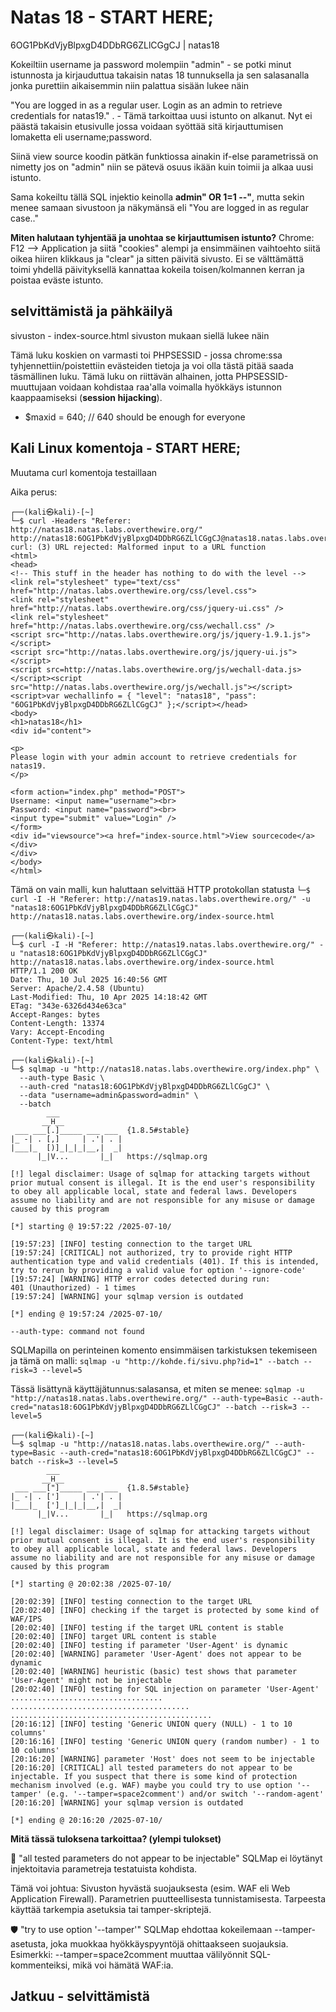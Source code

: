 # Natas 18 - START HERE;

6OG1PbKdVjyBlpxgD4DDbRG6ZLlCGgCJ | natas18

Kokeiltiin username ja password molempiin "admin" - se potki minut istunnosta ja kirjauduttua takaisin natas 18 tunnuksella ja sen salasanalla jonka purettiin aikaisemmin niin palattua sisään lukee näin 

"You are logged in as a regular user. Login as an admin to retrieve credentials for natas19." . - Tämä tarkoittaa uusi istunto on alkanut. Nyt ei päästä takaisin etusivulle jossa voidaan syöttää sitä kirjauttumisen lomaketta eli username;password.

Siinä view source koodin pätkän funktiossa ainakin if-else parametrissä on nimetty jos on "admin" niin se pätevä osuus ikään kuin toimii ja alkaa uusi istunto. 

Sama kokeiltu tällä SQL injektio keinolla **admin" OR 1=1 --"**, mutta sekin menee samaan sivustoon ja näkymänsä eli "You are logged in as regular case.."

**Miten halutaan tyhjentää ja unohtaa se kirjauttumisen istunto?** Chrome: F12 --> Application ja siitä "cookies" alempi ja ensimmäinen vaihtoehto siitä oikea hiiren klikkaus ja "clear" ja sitten päivitä sivusto. Ei se välttämättä toimi yhdellä päivityksellä kannattaa kokeila toisen/kolmannen kerran ja poistaa eväste istunto.


## selvittämistä ja pähkäilyä

sivuston - index-source.html sivuston mukaan siellä lukee näin

Tämä luku koskien on varmasti toi PHPSESSID - jossa chrome:ssa tyhjennettiin/poistettiin evästeiden tietoja ja voi olla tästä pitää saada täsmällinen luku. Tämä luku on riittävän alhainen, jotta PHPSESSID-muuttujaan voidaan kohdistaa raa'alla voimalla hyökkäys istunnon kaappaamiseksi (**session hijacking**). 
- $maxid = 640; // 640 should be enough for everyone



## Kali Linux komentoja - START HERE;

Muutama curl komentoja testaillaan

Aika perus:
```
┌──(kali㉿kali)-[~]
└─$ curl -Headers "Referer: http://natas18.natas.labs.overthewire.org/" http://natas18:6OG1PbKdVjyBlpxgD4DDbRG6ZLlCGgCJ@natas18.natas.labs.overthewire.org
curl: (3) URL rejected: Malformed input to a URL function
<html>
<head>
<!-- This stuff in the header has nothing to do with the level -->
<link rel="stylesheet" type="text/css" href="http://natas.labs.overthewire.org/css/level.css">
<link rel="stylesheet" href="http://natas.labs.overthewire.org/css/jquery-ui.css" />
<link rel="stylesheet" href="http://natas.labs.overthewire.org/css/wechall.css" />
<script src="http://natas.labs.overthewire.org/js/jquery-1.9.1.js"></script>
<script src="http://natas.labs.overthewire.org/js/jquery-ui.js"></script>
<script src=http://natas.labs.overthewire.org/js/wechall-data.js></script><script src="http://natas.labs.overthewire.org/js/wechall.js"></script>
<script>var wechallinfo = { "level": "natas18", "pass": "6OG1PbKdVjyBlpxgD4DDbRG6ZLlCGgCJ" };</script></head>
<body>
<h1>natas18</h1>
<div id="content">

<p>
Please login with your admin account to retrieve credentials for natas19.
</p>

<form action="index.php" method="POST">
Username: <input name="username"><br>
Password: <input name="password"><br>
<input type="submit" value="Login" />
</form>
<div id="viewsource"><a href="index-source.html">View sourcecode</a></div>
</div>
</body>
</html>
```

Tämä on vain malli, kun haluttaan selvittää HTTP protokollan statusta
`└─$ curl -I -H "Referer: http://natas19.natas.labs.overthewire.org/" -u "natas18:6OG1PbKdVjyBlpxgD4DDbRG6ZLlCGgCJ" http://natas18.natas.labs.overthewire.org/index-source.html`

```
┌──(kali㉿kali)-[~]
└─$ curl -I -H "Referer: http://natas19.natas.labs.overthewire.org/" -u "natas18:6OG1PbKdVjyBlpxgD4DDbRG6ZLlCGgCJ" http://natas18.natas.labs.overthewire.org/index-source.html
HTTP/1.1 200 OK
Date: Thu, 10 Jul 2025 16:40:56 GMT
Server: Apache/2.4.58 (Ubuntu)
Last-Modified: Thu, 10 Apr 2025 14:18:42 GMT
ETag: "343e-6326d434e63ca"
Accept-Ranges: bytes
Content-Length: 13374
Vary: Accept-Encoding
Content-Type: text/html
```


```
┌──(kali㉿kali)-[~]
└─$ sqlmap -u "http://natas18.natas.labs.overthewire.org/index.php" \                                    
  --auth-type Basic \
  --auth-cred "natas18:6OG1PbKdVjyBlpxgD4DDbRG6ZLlCGgCJ" \
  --data "username=admin&password=admin" \
  --batch
        ___
       __H__
 ___ ___[.]_____ ___ ___  {1.8.5#stable}
|_ -| . [,]     | .'| . |
|___|_  [)]_|_|_|__,|  _|
      |_|V...       |_|   https://sqlmap.org

[!] legal disclaimer: Usage of sqlmap for attacking targets without prior mutual consent is illegal. It is the end user's responsibility to obey all applicable local, state and federal laws. Developers assume no liability and are not responsible for any misuse or damage caused by this program

[*] starting @ 19:57:22 /2025-07-10/

[19:57:23] [INFO] testing connection to the target URL
[19:57:24] [CRITICAL] not authorized, try to provide right HTTP authentication type and valid credentials (401). If this is intended, try to rerun by providing a valid value for option '--ignore-code'
[19:57:24] [WARNING] HTTP error codes detected during run:
401 (Unauthorized) - 1 times
[19:57:24] [WARNING] your sqlmap version is outdated

[*] ending @ 19:57:24 /2025-07-10/

--auth-type: command not found
```

SQLMapilla on perinteinen komento ensimmäisen tarkistuksen tekemiseen ja tämä on malli: 
`sqlmap -u "http://kohde.fi/sivu.php?id=1" --batch --risk=3 --level=5`


Tässä lisättynä käyttäjätunnus:salasansa, et miten se menee:
`sqlmap -u "http://natas18.natas.labs.overthewire.org/" --auth-type=Basic --auth-cred="natas18:6OG1PbKdVjyBlpxgD4DDbRG6ZLlCGgCJ" --batch --risk=3 --level=5`


```
┌──(kali㉿kali)-[~]
└─$ sqlmap -u "http://natas18.natas.labs.overthewire.org/" --auth-type=Basic --auth-cred="natas18:6OG1PbKdVjyBlpxgD4DDbRG6ZLlCGgCJ" --batch --risk=3 --level=5
        ___
       __H__                                                                                                                                          
 ___ ___["]_____ ___ ___  {1.8.5#stable}                                                                                                              
|_ -| . [']     | .'| . |                                                                                                                             
|___|_  [']_|_|_|__,|  _|                                                                                                                             
      |_|V...       |_|   https://sqlmap.org                                                                                                          

[!] legal disclaimer: Usage of sqlmap for attacking targets without prior mutual consent is illegal. It is the end user's responsibility to obey all applicable local, state and federal laws. Developers assume no liability and are not responsible for any misuse or damage caused by this program

[*] starting @ 20:02:38 /2025-07-10/

[20:02:39] [INFO] testing connection to the target URL
[20:02:40] [INFO] checking if the target is protected by some kind of WAF/IPS
[20:02:40] [INFO] testing if the target URL content is stable
[20:02:40] [INFO] target URL content is stable
[20:02:40] [INFO] testing if parameter 'User-Agent' is dynamic
[20:02:40] [WARNING] parameter 'User-Agent' does not appear to be dynamic
[20:02:40] [WARNING] heuristic (basic) test shows that parameter 'User-Agent' might not be injectable
[20:02:40] [INFO] testing for SQL injection on parameter 'User-Agent'
..................................
........................................
.............................................
[20:16:12] [INFO] testing 'Generic UNION query (NULL) - 1 to 10 columns'
[20:16:16] [INFO] testing 'Generic UNION query (random number) - 1 to 10 columns'
[20:16:20] [WARNING] parameter 'Host' does not seem to be injectable
[20:16:20] [CRITICAL] all tested parameters do not appear to be injectable. If you suspect that there is some kind of protection mechanism involved (e.g. WAF) maybe you could try to use option '--tamper' (e.g. '--tamper=space2comment') and/or switch '--random-agent'
[20:16:20] [WARNING] your sqlmap version is outdated

[*] ending @ 20:16:20 /2025-07-10/
```

**Mitä tässä tuloksena tarkoittaa? (ylempi tulokset)**

🚫 "all tested parameters do not appear to be injectable"
SQLMap ei löytänyt injektoitavia parametreja testatuista kohdista.

Tämä voi johtua:
Sivuston hyvästä suojauksesta (esim. WAF eli Web Application Firewall).
Parametrien puutteellisesta tunnistamisesta.
Tarpeesta käyttää tarkempia asetuksia tai tamper-skriptejä.


🛡️ "try to use option '--tamper'"
SQLMap ehdottaa kokeilemaan --tamper-asetusta, joka muokkaa hyökkäyspyyntöjä ohittaakseen suojauksia.
Esimerkki: --tamper=space2comment muuttaa välilyönnit SQL-kommenteiksi, mikä voi hämätä WAF:ia.


## Jatkuu - selvittämistä
